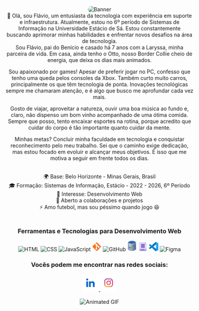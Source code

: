 <div align="center">
  <img src="https://media1.giphy.com/media/v1.Y2lkPTc5MGI3NjExZzd5azJsaGM3ODFyaDMyOGl1d3pnMXBvdTF1cnViZnJkeTNzeTR2NiZlcD12MV9pbnRlcm5hbF9naWZfYnlfaWQmY3Q9Zw/Rpl1sod1vCXK0L2SUN/giphy.webp" width="4000px" height="250px" alt="Banner" style="object-fit: cover; border-radius: 50px;">
</div>

<div align="center">
  👋 Olá, sou Flávio, um entusiasta da tecnologia com experiência em suporte e infraestrutura. Atualmente, estou no 6º período de Sistemas de Informação na Universidade Estácio de Sá. Estou constantemente buscando aprimorar minhas habilidades e enfrentar novos desafios na área de tecnologia.
</div>

<div align="center">
  Sou Flávio, pai do Benício e casado há 7 anos com a Laryssa, minha parceira de vida. Em casa, ainda tenho o Otto, nosso Border Collie cheio de energia, que deixa os dias mais animados.

Sou apaixonado por games! Apesar de preferir jogar no PC, confesso que tenho uma queda pelos consoles da Xbox. Também curto muito carros, principalmente os que têm tecnologia de ponta. Inovações tecnológicas sempre me chamaram atenção, e é algo que busco me aprofundar cada vez mais.

Gosto de viajar, aproveitar a natureza, ouvir uma boa música ao fundo e, claro, não dispenso um bom vinho acompanhado de uma ótima comida. Sempre que posso, tento encaixar esportes na rotina, porque acredito que cuidar do corpo é tão importante quanto cuidar da mente.

Minhas metas? Concluir minha faculdade em tecnologia e conquistar reconhecimento pelo meu trabalho. Sei que o caminho exige dedicação, mas estou focado em evoluir e alcançar meus objetivos. É isso que me motiva a seguir em frente todos os dias.
</div>

<br>

<section align="center">
  🌍 Base: Belo Horizonte - Minas Gerais, Brasil<br>
  🎓 Formação: Sistemas de Informação, Estácio - 2022 - 2026, 6º Período<br>
  👀 Interesse: Desenvolvimento Web<br>
  🤝 Aberto a colaborações e projetos<br>
  ⚡ Amo futebol, mas sou péssimo quando jogo 😆
</section><br>
<section align="center">
  <h3>Ferramentas e Tecnologias para Desenvolvimento Web</h3>
  <div align="center">

<img src="https://cdn.jsdelivr.net/gh/devicons/devicon/icons/html5/html5-original.svg" width="25px" alt="HTML">
<img src="https://cdn.jsdelivr.net/gh/devicons/devicon/icons/css3/css3-original.svg" width="25px" alt="CSS">
<img src="https://cdn.jsdelivr.net/gh/devicons/devicon/icons/javascript/javascript-original.svg" width="25px" alt="JavaScript">
    <img src="git.png" width="25px" alt="Git">
    <img src="https://icons.iconarchive.com/icons/bokehlicia/captiva/256/web-github-icon.png" width="25px" alt="GitHub">
        <img src="mysql.png" width="25px" alt="MySQL">
    <img src="sql1.png" width="25px" alt="SQLite">
        <img src="vscode.png" width="25px" alt="VSCode">
    <img src="https://github.com/user-attachments/assets/7b993b02-c75f-4691-b4cb-67f4f1cadcb4" width="25px" alt="Figma">

<section align="center">
  <h3>Vocês podem me encontrar nas redes sociais:</h3>
  <div align="center">
    <a href="https://www.linkedin.com/in/flaviovieiraev/" target="_blank">
      <img src="linkedin1.png" width="45px" alt="LinkedIn">
    </a>
    <a href="https://www.instagram.com/flaviovieiraev/" target="_blank">
      <img src="instagram.png" width="45px" alt="Instagram">
    </a>
  </div>
</section>

<br>

<div align="center">
  <img src="https://media4.giphy.com/media/v1.Y2lkPTc5MGI3NjExODBmYmlicThwaXZzMmtlNHQ3OW90YjZmb2Q0NmJqcXI2Yjc3aGhycSZlcD12MV9pbnRlcm5hbF9naWZfYnlfaWQmY3Q9Zw/3oz8xLjc1TXeduTk4M/giphy.webp" width="300px" alt="Animated GIF">
</div>
